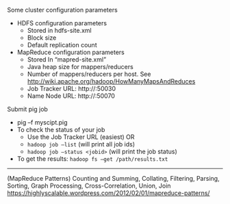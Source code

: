 Some cluster configuration parameters
* HDFS configuration parameters
	* Stored in hdfs-site.xml
	* Block size
	* Default replication count
* MapReduce configuration parameters
	* Stored In “mapred-site.xml”
	* Java heap size for mappers/reducers
	* Number of mappers/reducers per host. See http://wiki.apache.org/hadoop/HowManyMapsAndReduces
	* Job Tracker URL: http://<masterhost>:50030
	* Name Node URL: http://<masterhost>:50070

Submit pig job
* pig –f myscipt.pig
* To check the status of your job
	* Use the Job Tracker URL (easiest) OR
	* `hadoop job –list` (will print all job ids)
	* `hadoop job –status <jobid>` (will print the job status)
* To get the results: `hadoop fs –get /path/results.txt`



************************
(MapReduce Patterns) Counting and Summing, Collating, Filtering, Parsing, Sorting, Graph Processing, Cross-Correlation, Union, Join
https://highlyscalable.wordpress.com/2012/02/01/mapreduce-patterns/

